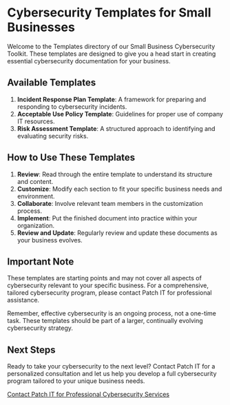 # Cybersecurity Templates for Small Businesses

Welcome to the Templates directory of our Small Business Cybersecurity Toolkit. These templates are designed to give you a head start in creating essential cybersecurity documentation for your business.

## Available Templates

1. **Incident Response Plan Template**: A framework for preparing and responding to cybersecurity incidents.
2. **Acceptable Use Policy Template**: Guidelines for proper use of company IT resources.
3. **Risk Assessment Template**: A structured approach to identifying and evaluating security risks.

## How to Use These Templates

1. **Review**: Read through the entire template to understand its structure and content.
2. **Customize**: Modify each section to fit your specific business needs and environment.
3. **Collaborate**: Involve relevant team members in the customization process.
4. **Implement**: Put the finished document into practice within your organization.
5. **Review and Update**: Regularly review and update these documents as your business evolves.

## Important Note

These templates are starting points and may not cover all aspects of cybersecurity relevant to your specific business. For a comprehensive, tailored cybersecurity program, please contact Patch IT for professional assistance.

Remember, effective cybersecurity is an ongoing process, not a one-time task. These templates should be part of a larger, continually evolving cybersecurity strategy.

## Next Steps

Ready to take your cybersecurity to the next level? Contact Patch IT for a personalized consultation and let us help you develop a full cybersecurity program tailored to your unique business needs.

[Contact Patch IT for Professional Cybersecurity Services](https://www.patch-it.com/contact)